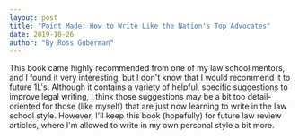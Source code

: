 ```yaml
---
layout: post
title: "Point Made: How to Write Like the Nation's Top Advocates"
date: 2019-10-26
author: "By Ross Guberman"
---
```


This book came highly recommended from one of my law school mentors, and I found it very interesting, but I don't know that I would recommend it to future 1L's. Although it contains a variety of helpful, specific suggestions to improve legal writing, I think those suggestions may be a bit too detail-oriented for those (like myself) that are just now learning to write in the law school style. However, I'll keep this book (hopefully) for future law review articles, where I'm allowed to write in my own personal style a bit more. 